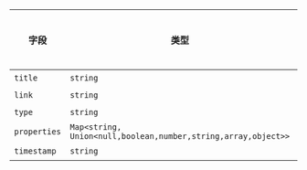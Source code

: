 | 字段 | 类型 | 格式类型 | 是否必须 | 默认值 | 说明 |
|---|---|---|---|---|---|
| `title` | `string` |  | 否 |  |
| `link` | `string` | `url` | 否 |  |
| `type` | `string` |  | 否 |  |
| `properties` | `Map<string, Union<null,boolean,number,string,array,object>>` |  | 否 |  |
| `timestamp` | `string` | `DateTime` | 否 |  |
